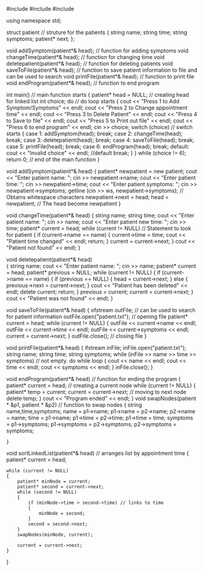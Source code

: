 #include <iostream> 
#include <string>
#include <fstream> 


using namespace std;


struct patient // struture for the patients 
{
    string name;
    string time;
    string symptoms;
    patient* next;
};


void addSymptom(patient*& head); // function for adding symptoms 
void changeTime(patient*& head); // function for changing time 
void deletepatient(patient*& head); // function for deleting patients 
void saveToFile(patient*& head); // function to save patient information to file and can be used to search 
void printFile(patient*& head); // function to print file 
void endProgram(patient*& head); // function to end program 


int main() // main function starts 
{
    patient* head = NULL; // creating head for linked list 
    int choice;
    do // do loop starts 
    {
        cout << "Press 1 to Add Symptom/Symptoms" << endl;
        cout << "Press 2 to Change appointment time" << endl;
        cout << "Press 3 to Delete Patient" << endl;
        cout << "Press 4 to Save to file" << endl;
        cout << "Press 5 to Print out file" << endl;
        cout << "Press 6 to end program" << endl;
        cin >> choice;
        switch (choice) // switch starts 
        {
        case 1: 
            addSymptom(head);
            break;
        case 2: 
            changeTime(head);
            break;
        case 3: 
            deletepatient(head);
            break;
        case 4: 
            saveToFile(head);
            break;
        case 5: 
            printFile(head);
            break;
        case 6: 
            endProgram(head);
            break;
        default: 
            cout << "Invalid choice" << endl; //default 
            break;
        }
    } while (choice != 6); 
    return 0; // end of the main function 
}


void addSymptom(patient*& head) 
{
    patient* newpatient = new patient; 
    cout << "Enter patient name: ";
    cin >> newpatient->name;
    cout << "Enter patient time: ";
    cin >> newpatient->time;
    cout << "Enter patient symptoms: ";
    cin >> newpatient->symptoms;
    getline (cin >> ws, newpatient->symptoms); // Obtains whitespace characters
    newpatient->next = head; 
    head = newpatient; // The head become newpatient
}


void changeTime(patient*& head) 
{
    string name;
    string time;
    cout << "Enter patient name: ";
    cin >> name;
    cout << "Enter patient new time: ";
    cin >> time;
    patient* current = head; 
    while (current != NULL) // Statement to look for patient
    {
        if (current->name == name) 
        {
            current->time = time;
            cout << "Patient time changed" << endl;
            return;
        }
        current = current->next; 
    }
    cout << "Patient not found" << endl;
}


void deletepatient(patient*& head)  
{
    string name;
    cout << "Enter patient name: ";
    cin >> name;
    patient* current = head; 
    patient* previous = NULL; 
    while (current != NULL)
    {
        if (current->name == name)
        {
            if (previous == NULL)
            {
                head = current->next;
            }
            else
            {
                previous->next = current->next; 
            }
            cout << "Patient has been deleted" << endl;
            delete current;
            return;
        }
        previous = current;
        current = current->next; 
    }
    cout << "Patient was not found" << endl;
}


void saveToFile(patient*& head)
{
    ofstream outFile; // can be used to search for patient information 
    outFile.open("patient.txt"); // opening file 
    patient* current = head;
    while (current != NULL)
    {
        outFile << current->name << endl;
        outFile << current->time << endl;
        outFile << current->symptoms << endl;
        current = current->next;
    }
    outFile.close(); // closing file 
}


void printFile(patient*& head) 
{
    ifstream inFile;
    inFile.open("patient.txt"); 
    string name;
    string time;
    string symptoms;
    while (inFile >> name >> time >> symptoms) // not empty. do while loop 
    {
        cout << name << endl;
        cout << time << endl;
        cout << symptoms << endl;
    }
    inFile.close(); 
}


void endProgram(patient*& head) // function for ending the program 
{
    patient* current = head; // creating a current node
    while (current != NULL)
    {
        patient* temp = current;
        current = current->next; // moving to next node      
        delete temp;
    }
    cout << "Program ended" << endl; 
}
 void swapNodes(patient * &p1, patient * &p2) // function to swap nodes 
  {
        string name,time,symptoms;
        name = p1->name;
        p1->name = p2->name;
        p2->name = name;
        time = p1->name;
        p1->time = p2->time;
        p1->time = time; 
        symptoms = p1->symptoms;
        p1->symptoms = p2->symptoms;
        p2->symptoms = symptoms;

    }

void sortLinkedList(patient*& head) // arranges list by appointment time 
{
    patient* current = head;

    while (current != NULL)
    {
        patient* minNode = current;
        patient* second = current->next;
        while (second != NULL)
        {
            if (minNode->time > second->time) // links to time 
            {
                minNode = second;
            }
            second = second->next;
        }
        swapNodes(minNode, current);

        current = current->next;
    }
  }
